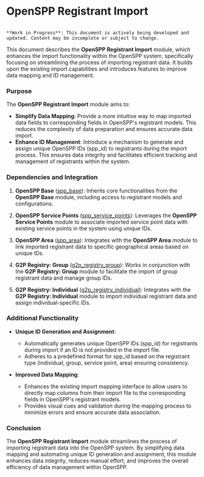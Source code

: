 # OpenSPP Registrant Import

```{warning}

**Work in Progress**: This document is actively being developed and updated. Content may be incomplete or subject to change.
```

This document describes the **OpenSPP Registrant Import** module, which enhances the import functionality within the OpenSPP system, specifically focusing on streamlining the process of importing registrant data. It builds upon the existing import capabilities and introduces features to improve data mapping and ID management.

### Purpose

The **OpenSPP Registrant Import** module aims to:

* **Simplify Data Mapping**: Provide a more intuitive way to map imported data fields to corresponding fields in OpenSPP's registrant models. This reduces the complexity of data preparation and ensures accurate data import.
* **Enhance ID Management**: Introduce a mechanism to generate and assign unique OpenSPP IDs (spp_id) to registrants during the import process. This ensures data integrity and facilitates efficient tracking and management of registrants within the system. 

### Dependencies and Integration

1. **OpenSPP Base** ([spp_base](spp_base)):  Inherits core functionalities from the **OpenSPP Base** module, including access to registrant models and configurations. 

2. **OpenSPP Service Points** ([spp_service_points](spp_service_points)): Leverages the **OpenSPP Service Points** module to associate imported service point data with existing service points in the system using unique IDs. 

3. **OpenSPP Area** ([spp_area](spp_area)): Integrates with the **OpenSPP Area** module to link imported registrant data to specific geographical areas based on unique IDs.

4. **G2P Registry: Group** ([g2p_registry_group](g2p_registry_group)): Works in conjunction with the **G2P Registry: Group** module to facilitate the import of group registrant data and manage group IDs. 

5. **G2P Registry: Individual** ([g2p_registry_individual](g2p_registry_individual)):  Integrates with the **G2P Registry: Individual** module to import individual registrant data and assign individual-specific IDs. 

### Additional Functionality

* **Unique ID Generation and Assignment**: 
    * Automatically generates unique OpenSPP IDs (spp_id) for registrants during import if an ID is not provided in the import file.
    * Adheres to a predefined format for spp_id based on the registrant type (individual, group, service point, area) ensuring consistency.

* **Improved Data Mapping**:
    * Enhances the existing import mapping interface to allow users to directly map columns from their import file to the corresponding fields in OpenSPP's registrant models. 
    * Provides visual cues and validation during the mapping process to minimize errors and ensure accurate data association.

### Conclusion

The **OpenSPP Registrant Import** module streamlines the process of importing registrant data into the OpenSPP system. By simplifying data mapping and automating unique ID generation and assignment, this module enhances data integrity, reduces manual effort, and improves the overall efficiency of data management within OpenSPP. 
